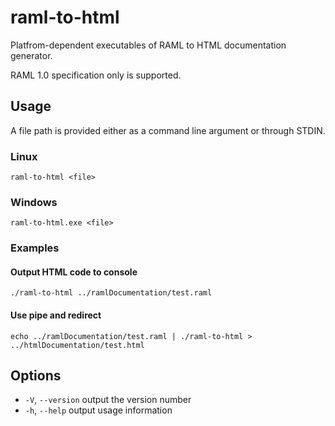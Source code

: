 # raml-to-html

Platfrom-dependent executables of RAML to HTML documentation generator.

RAML 1.0 specification only is supported.

## Usage

A file path is provided either as a command line argument or through STDIN.

### Linux

```shell
raml-to-html <file>
```

### Windows

```shell
raml-to-html.exe <file>
```

### Examples

#### Output HTML code to console

```shell
./raml-to-html ../ramlDocumentation/test.raml
```

#### Use pipe and redirect

```shell
echo ../ramlDocumentation/test.raml | ./raml-to-html > ../htmlDocumentation/test.html
```

## Options

  * `-V`, `--version`  output the version number
  * `-h`, `--help`     output usage information
